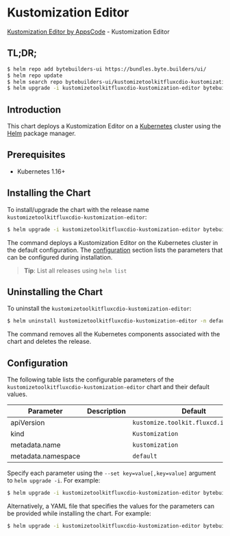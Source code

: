 # Kustomization Editor

[Kustomization Editor by AppsCode](https://byte.builders) - Kustomization Editor

## TL;DR;

```bash
$ helm repo add bytebuilders-ui https://bundles.byte.builders/ui/
$ helm repo update
$ helm search repo bytebuilders-ui/kustomizetoolkitfluxcdio-kustomization-editor --version=v0.4.18
$ helm upgrade -i kustomizetoolkitfluxcdio-kustomization-editor bytebuilders-ui/kustomizetoolkitfluxcdio-kustomization-editor -n default --create-namespace --version=v0.4.18
```

## Introduction

This chart deploys a Kustomization Editor on a [Kubernetes](http://kubernetes.io) cluster using the [Helm](https://helm.sh) package manager.

## Prerequisites

- Kubernetes 1.16+

## Installing the Chart

To install/upgrade the chart with the release name `kustomizetoolkitfluxcdio-kustomization-editor`:

```bash
$ helm upgrade -i kustomizetoolkitfluxcdio-kustomization-editor bytebuilders-ui/kustomizetoolkitfluxcdio-kustomization-editor -n default --create-namespace --version=v0.4.18
```

The command deploys a Kustomization Editor on the Kubernetes cluster in the default configuration. The [configuration](#configuration) section lists the parameters that can be configured during installation.

> **Tip**: List all releases using `helm list`

## Uninstalling the Chart

To uninstall the `kustomizetoolkitfluxcdio-kustomization-editor`:

```bash
$ helm uninstall kustomizetoolkitfluxcdio-kustomization-editor -n default
```

The command removes all the Kubernetes components associated with the chart and deletes the release.

## Configuration

The following table lists the configurable parameters of the `kustomizetoolkitfluxcdio-kustomization-editor` chart and their default values.

|     Parameter      | Description |                     Default                      |
|--------------------|-------------|--------------------------------------------------|
| apiVersion         |             | <code>kustomize.toolkit.fluxcd.io/v1beta2</code> |
| kind               |             | <code>Kustomization</code>                       |
| metadata.name      |             | <code>kustomization</code>                       |
| metadata.namespace |             | <code>default</code>                             |


Specify each parameter using the `--set key=value[,key=value]` argument to `helm upgrade -i`. For example:

```bash
$ helm upgrade -i kustomizetoolkitfluxcdio-kustomization-editor bytebuilders-ui/kustomizetoolkitfluxcdio-kustomization-editor -n default --create-namespace --version=v0.4.18 --set apiVersion=kustomize.toolkit.fluxcd.io/v1beta2
```

Alternatively, a YAML file that specifies the values for the parameters can be provided while
installing the chart. For example:

```bash
$ helm upgrade -i kustomizetoolkitfluxcdio-kustomization-editor bytebuilders-ui/kustomizetoolkitfluxcdio-kustomization-editor -n default --create-namespace --version=v0.4.18 --values values.yaml
```
